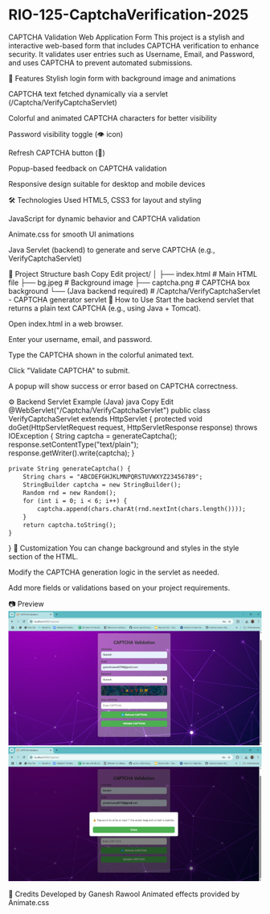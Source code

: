 # RIO-125-CaptchaVerification-2025
CAPTCHA Validation Web Application Form
This project is a stylish and interactive web-based form that includes CAPTCHA verification to enhance security. It validates user entries such as Username, Email, and Password, and uses CAPTCHA to prevent automated submissions.

🔐 Features
Stylish login form with background image and animations

CAPTCHA text fetched dynamically via a servlet (/Captcha/VerifyCaptchaServlet)

Colorful and animated CAPTCHA characters for better visibility

Password visibility toggle (👁️ icon)

Refresh CAPTCHA button (🔄)

Popup-based feedback on CAPTCHA validation

Responsive design suitable for desktop and mobile devices

🛠️ Technologies Used
HTML5, CSS3 for layout and styling

JavaScript for dynamic behavior and CAPTCHA validation

Animate.css for smooth UI animations

Java Servlet (backend) to generate and serve CAPTCHA (e.g., VerifyCaptchaServlet)

📁 Project Structure
bash
Copy
Edit
project/
│
├── index.html               # Main HTML file
├── bg.jpeg                  # Background image
├── captcha.png              # CAPTCHA box background
└── (Java backend required)  # /Captcha/VerifyCaptchaServlet - CAPTCHA generator servlet
🚀 How to Use
Start the backend servlet that returns a plain text CAPTCHA (e.g., using Java + Tomcat).

Open index.html in a web browser.

Enter your username, email, and password.

Type the CAPTCHA shown in the colorful animated text.

Click "Validate CAPTCHA" to submit.

A popup will show success or error based on CAPTCHA correctness.

⚙️ Backend Servlet Example (Java)
java
Copy
Edit
@WebServlet("/Captcha/VerifyCaptchaServlet")
public class VerifyCaptchaServlet extends HttpServlet {
    protected void doGet(HttpServletRequest request, HttpServletResponse response) throws IOException {
        String captcha = generateCaptcha();
        response.setContentType("text/plain");
        response.getWriter().write(captcha);
    }

    private String generateCaptcha() {
        String chars = "ABCDEFGHJKLMNPQRSTUVWXYZ23456789";
        StringBuilder captcha = new StringBuilder();
        Random rnd = new Random();
        for (int i = 0; i < 6; i++) {
            captcha.append(chars.charAt(rnd.nextInt(chars.length())));
        }
        return captcha.toString();
    }
}
📌 Customization
You can change background and styles in the style section of the HTML.

Modify the CAPTCHA generation logic in the servlet as needed.

Add more fields or validations based on your project requirements.

📷 Preview
![alt text](image.png)
![alt text](image-1.png)

🙌 Credits
Developed by Ganesh Rawool
Animated effects provided by Animate.css

